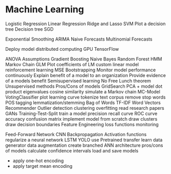 
# Machine Learning

Logistic Regression
Linear Regression
Ridge and Lasso
SVM
Plot a decision tree
Decision tree
SGD

Exponential Smoothing
ARIMA
Naive Forecasts
Multinomial Forecasts

Deploy model
distributed computing
GPU
TensorFlow

ANOVA
Assumptions
Gradient Boosting
Naive Bayes
Random Forest
HMM
Markov Chain
GLM
Plot coefficients of LM
custom linear model
reinforcement learning
MSE
Bootstrapping
Monitor model performance continuously
Explain benefit of a model to an organization
Provide evidence of a models benefit
Semisupervised learning
No Free Lunch theorem
Unsupervised methods
Pros/Cons of models
GridSearch
PCA + model
dot product
eigenvalues
cosine similarity
simulate a Markov chain
MC-Model
VotingClassifier
plot learning curve
tokenize text corpus
remove stop words
POS tagging
lemmatization/stemming
Bag of Words
TF-IDF
Word Vectors
Recommender
Outlier detection
clustering
overfitting
read research papers
GANs
Training-Test-Split
train a model
precision recall curve
ROC curve
accuracy
confusion matrix
implement model from scratch
draw clusters
draw decision boundaries
Feature Engineering
loss functions
monitoring

Feed-Forward Network
CNN
Backpropagation
Activation functions
regularize a neural network
LSTM
YOLO
use Pretrained
transfer learn
data generator
data augmentation
create branched ANN architecture
pros/cons of models
calculate confidence intervals
load and save models

* apply one-hot encoding
* apply target mean encoding
